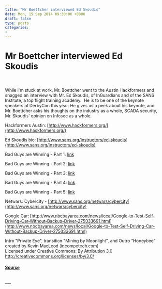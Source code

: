 ```yaml
---
title: "Mr Boettcher interviewed Ed Skoudis"
date: Mon, 15 Sep 2014 09:30:00 +0000
draft: false
type: posts
categories: 
- 
---
```

# Mr Boettcher interviewed Ed Skoudis

<br/>

<br/>
While I'm stuck at work, Mr. Boettcher went to the Austin Hackformers and snagged an interview with Mr. Ed Skoudis, of InGuardians and of the SANS Institute, a top flight training academy.  He is to be one of the keynote speakers at DerbyCon this year. He gives us a peek about his keynote, and Mr. Boettcher asks his thoughts on the industry as a whole, SCADA security, Mr. Skoudis' opinion on Infosec as a whole.

Hackformers Austin: [http://www.hackformers.org/](http://www.hackformers.org/)

Ed Skoudis bio: [http://www.sans.org/instructors/ed-skoudis](http://www.sans.org/instructors/ed-skoudis)

Bad Guys are Winning - Part 1: [link](https://www.youtube.com/watch?v=tTLerjXCzuI)

Bad Guys are Winning - Part 2: [link](https://www.youtube.com/watch?v=nWTTBW8q8CE)

Bad Guys are Winning - Part 3: [link](https://www.youtube.com/watch?v=QxuAKkXk17I)

Bad Guys are Winning - Part 4: [link](https://www.youtube.com/watch?v=-Q4bmfspg2w)

Bad Guys are Winning - Part 5: [link](https://www.youtube.com/watch?v=xCMJUdvnam8)

Netwars: Cybercity - [http://www.sans.org/netwars/cybercity](http://www.sans.org/netwars/cybercity)

Google Car: [http://www.nbcbayarea.com/news/local/Google-to-Test-Self-Driving-Car-Without-Backup-Driver-275033691.html](http://www.nbcbayarea.com/news/local/Google-to-Test-Self-Driving-Car-Without-Backup-Driver-275033691.html)

Intro "Private Eye", transition "Mining by Moonlight", and Outro "Honeybee" created by Kevin MacLeod (incompetech.com)   
Licensed under Creative Commons: By Attribution 3.0  
http://creativecommons.org/licenses/by/3.0/

#### [Source](http://brakeingsecurity.com/mr-boettcher-interview-ed-skoudis)

<br/>
---
